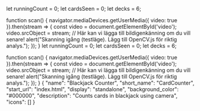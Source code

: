 let runningCount = 0;
let cardsSeen = 0;
let decks = 6;

function scan() {
  navigator.mediaDevices.getUserMedia({ video: true }).then(stream => {
    const video = document.getElementById('video');
    video.srcObject = stream;
    // Här kan vi lägga till bildigenkänning om du vill senare!
    alert("Skanning igång (testläge). Lägg till OpenCV.js för riktig analys.");
  });
}
let runningCount = 0;
let cardsSeen = 0;
let decks = 6;

function scan() {
  navigator.mediaDevices.getUserMedia({ video: true }).then(stream => {
    const video = document.getElementById('video');
    video.srcObject = stream;
    // Här kan vi lägga till bildigenkänning om du vill senare!
    alert("Skanning igång (testläge). Lägg till OpenCV.js för riktig analys.");
  });
}
{
  "name": "Blackjack Counter",
  "short_name": "CardCounter",
  "start_url": "index.html",
  "display": "standalone",
  "background_color": "#000000",
  "description": "Counts cards in blackjack using camera",
  "icons": []
}

